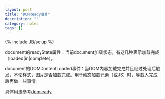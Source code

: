 ```yaml
---
layout: post
title: "DOMReady相关"
description: ""
category: notes
tags: []
---
```

{% include JB/setup %}

document的readyState属性：当前document加载状态，有这几种表示加载完成（loaded|in|complete）。

document的DOMContentLoaded事件：当DOM内容加载完成并且经过处理后触发，不论样式，图片是否加载完成。用于动态加载元素（或JS）时，等载入完成后再做一些事情。

具体用法参考[domready][lnk-domready]

[lnk-domready]:https://github.com/ded/domready/blob/master/src/ready.js
